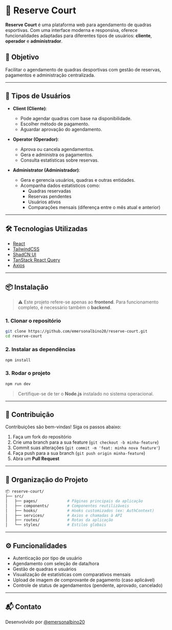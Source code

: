 # 🏀 Reserve Court

**Reserve Court** é uma plataforma web para agendamento de quadras esportivas. Com uma interface moderna e responsiva, oferece funcionalidades adaptadas para diferentes tipos de usuários: **cliente**, **operador** e **administrador**.

## 🎯 Objetivo

Facilitar o agendamento de quadras desportivas com gestão de reservas, pagamentos e administração centralizada.

---

## 👥 Tipos de Usuários

- **Client (Cliente)**:  
  - Pode agendar quadras com base na disponibilidade.  
  - Escolher método de pagamento.  
  - Aguardar aprovação do agendamento.

- **Operator (Operador)**:  
  - Aprova ou cancela agendamentos.  
  - Gera e administra os pagamentos.  
  - Consulta estatísticas sobre reservas.

- **Administrator (Administrador)**:  
  - Gera e gerencia usuários, quadras e outras entidades.  
  - Acompanha dados estatísticos como:
    - Quadras reservadas
    - Reservas pendentes
    - Usuários ativos
    - Comparações mensais (diferença entre o mês atual e anterior)

---

## 🛠️ Tecnologias Utilizadas

- [React](https://reactjs.org/)
- [TailwindCSS](https://tailwindcss.com/)
- [ShadCN UI](https://ui.shadcn.com/)
- [TanStack React Query](https://tanstack.com/query/latest)
- [Axios](https://axios-http.com/)

---

## 📦 Instalação

> ⚠️ Este projeto refere-se apenas ao **frontend**. Para funcionamento completo, é necessário também o **backend**.

### 1. Clonar o repositório

```bash
git clone https://github.com/emersonalbino20/reserve-court.git
cd reserve-court
```

### 2. Instalar as dependências

```bash
npm install
```

### 3. Rodar o projeto

```bash
npm run dev
```

> Certifique-se de ter o **Node.js** instalado no sistema operacional.

---

## 🤝 Contribuição

Contribuições são bem-vindas! Siga os passos abaixo:

1. Faça um fork do repositório
2. Crie uma branch para a sua feature (`git checkout -b minha-feature`)
3. Commit suas alterações (`git commit -m 'feat: minha nova feature'`)
4. Faça push para a sua branch (`git push origin minha-feature`)
5. Abra um **Pull Request**

---

## 📁 Organização do Projeto

```bash
📦 reserve-court/
├── src/
│   ├── pages/             # Páginas principais da aplicação
│   ├── components/        # Componentes reutilizáveis
│   ├── hooks/             # Hooks customizados (ex: AuthContext)
│   ├── services/          # Axios e chamadas à API
│   ├── routes/            # Rotas da aplicação
│   └── styles/            # Estilos globais
```

---

## ⚙️ Funcionalidades

- Autenticação por tipo de usuário
- Agendamento com seleção de data/hora
- Gestão de quadras e usuários
- Visualização de estatísticas com comparativos mensais
- Upload de imagem de comprovante de pagamento (caso aplicável)
- Controle de status de agendamentos (pendente, aprovado, cancelado)

---

## 📬 Contato

Desenvolvido por [@emersonalbino20](https://github.com/emersonalbino20)